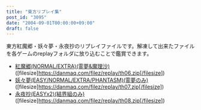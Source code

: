 ```yaml
---
title: "東方リプレイ集"
post_id: "3095"
date: "2004-09-01T00:00:00+09:00"
draft: false
---
```



東方紅魔郷・妖々夢・永夜抄のリプレイファイルです。解凍して出来たファイルを各ゲームのreplayフォルダに放り込むことで鑑賞できます。

  * [紅魔郷(NORMAL/EXTRA)(霊夢&魔理沙)](/filez/replay/th06.zip) ([filesize]https://danmaq.com/filez/replay/th06.zip[/filesize])
  * [妖々夢(EASY/NORMAL/EXTRA/PHANTASM)(霊夢のみ)](/filez/replay/th07.zip) ([filesize]https://danmaq.com/filez/replay/th07.zip[/filesize])
  * [永夜抄(EASYx2)(結界組のみ)](/filez/replay/th08.zip) ([filesize]https://danmaq.com/filez/replay/th08.zip[/filesize])
